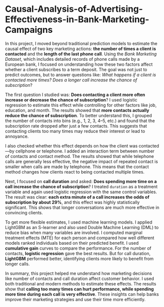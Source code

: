 # Causal-Analysis-of-Advertising-Effectiveness-in-Bank-Marketing-Campaigns

In this project, I moved beyond traditional prediction models to estimate the causal effect of two key marketing actions: **the number of times a client is contacted** and the **length of the last phone call**. Using the *Bank Marketing Dataset*, which includes detailed records of phone calls made by a European bank, I focused on understanding how these two factors affect whether a client subscribes to a term deposit. The goal was not just to predict outcomes, but to answer questions like: *What happens if a client is contacted more times? Does a longer call increase the chance of subscription*?

The first question I studied was: **Does contacting a client more often increase or decrease the chance of subscription**? I used logistic regression to estimate this effect while controlling for other factors like job, education, and month. The results showed that **more contacts actually reduce the chance of subscription**. To better understand this, I grouped the number of contacts into bins (e.g., 1, 2, 3, 4–5, etc.) and found that the subscription rate dropped after just a few contacts. This suggests that contacting clients too many times may reduce their interest or lead to annoyance.

I also checked whether this effect depends on how the client was contacted—by cellphone or telephone. I added an interaction term between number of contacts and contact method. The results showed that while telephone calls are generally less effective, the negative impact of repeated contact is smaller when calls are made by telephone. This means that the contact method changes how clients react to being contacted multiple times.

Next, I focused on **call duration** and asked: **Does spending more time on a call increase the chance of subscription**? I treated ``duration`` as a treatment variable and again used logistic regression with the same control variables. The result was clear: **each extra minute of a call increases the odds of subscription by about 29%**, and this effect was highly statistically significant. This shows that longer conversations are much more effective in convincing clients.

To get more flexible estimates, I used machine learning models. I applied LightGBM as an S-learner and also used Double Machine Learning (DML) to reduce bias when many variables are involved. I computed marginal treatment effects (MTE) for each person and compared how well different models ranked individuals based on their predicted benefit. I used **cumulative gain** curves to compare the performance. For the number of contacts, **logistic regression** gave the best results. But for call duration, **LightGBM** performed better, identifying clients more likely to benefit from longer calls. 

In summary, this project helped me understand how marketing decisions like number of contacts and call duration affect customer behavior. I used both traditional and modern methods to estimate these effects. The results show that **calling too many times can hurt performance, while spending more time during each call is very effective**. These insights can help banks improve their marketing strategies and use their time more efficiently.
